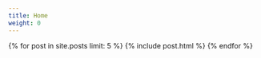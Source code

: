 ```yaml
---
title: Home
weight: 0
---
```

{% for post in site.posts limit: 5 %}
{% include post.html %}
{% endfor %}  
